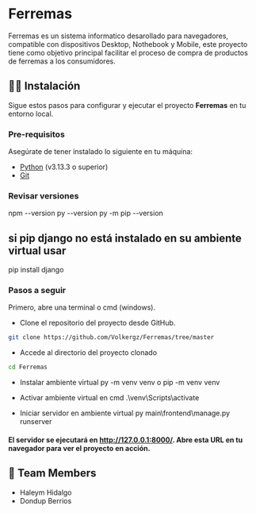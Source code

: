 
# Ferremas

Ferremas es un sistema informatico desarollado para navegadores, compatible con dispositivos Desktop, Nothebook y Mobile, este proyecto tiene como objetivo principal facilitar el proceso de compra de productos de ferremas a los consumidores.

## 👨‍💻 Instalación

Sigue estos pasos para configurar y ejecutar el proyecto **Ferremas** en tu entorno local.

### Pre-requisitos

Asegúrate de tener instalado lo siguiente en tu máquina:

- [Python](https://www.python.org/) (v3.13.3 o superior)
- [Git](https://git-scm.com/)

### Revisar versiones

npm --version
py --version
py -m pip --version

## si pip django no está instalado en su ambiente virtual usar
pip install django 

### Pasos a seguir

Primero, abre una terminal o cmd (windows).
* Clone el repositorio del proyecto desde GitHub.

```bash
git clone https://github.com/Volkergz/Ferremas/tree/master
```

*  Accede al directorio del proyecto clonado

```bash
cd Ferremas
```

* Instalar ambiente virtual 
py -m venv venv 
o 
pip -m venv venv

* Activar ambiente virtual en cmd
.\venv\Scripts\activate

* Iniciar servidor en ambiente virtual
py main\frontend\manage.py runserver


#### El servidor se ejecutará en http://127.0.0.1:8000/. Abre esta URL en tu navegador para ver el proyecto en acción.


## 👀 Team Members

* Haleym Hidalgo
* Dondup Berrios
